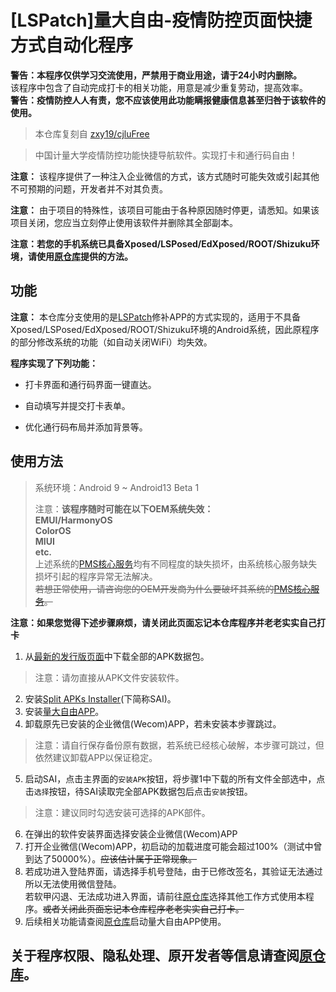 #  [LSPatch]量大自由-疫情防控页面快捷方式自动化程序

**警告：本程序仅供学习交流使用，严禁用于商业用途，请于24小时内删除。**<br>
该程序中包含了自动完成打卡的相关功能，用意是减少重复劳动，提高效率。<br>
**警告：疫情防控人人有责，您不应该使用此功能瞒报健康信息甚至归咎于该软件的使用。**

> 本仓库复刻自 [zxy19/cjluFree](https://github.com/zxy19/cjluFree)

> 中国计量大学疫情防控功能快捷导航软件。实现打卡和通行码自由！

**注意：** 该程序提供了一种注入企业微信的方式，该方式随时可能失效或引起其他不可预期的问题，开发者并不对其负责。

**注意：** 由于项目的特殊性，该项目可能由于各种原因随时停更，请悉知。如果该项目关闭，您应当立刻停止使用该软件并删除其全部副本。

**注意：若您的手机系统已具备Xposed/LSPosed/EdXposed/ROOT/Shizuku环境，请使用[原仓库](https://github.com/zxy19/cjluFree)提供的方法。**

## 功能

**注意：** 本仓库分支使用的是[LSPatch](https://github.com/LSPosed/LSPatch)修补APP的方式实现的，适用于不具备Xposed/LSPosed/EdXposed/ROOT/Shizuku环境的Android系统，因此原程序的部分修改系统的功能（如自动关闭WiFi）均失效。

**程序实现了下列功能：**

+ 打卡界面和通行码界面一键直达。

+ 自动填写并提交打卡表单。

+ 优化通行码布局并添加背景等。

## 使用方法
>  系统环境：Android 9 ~ Android13 Beta 1
>
>  注意：**该程序随时可能在以下OEM系统失效：<br>EMUI/HarmonyOS<br>ColorOS<br>MIUI<br>etc.**
<br>上述系统的[PMS核心服务](https://developer.android.com/reference/android/content/pm/PackageManager)均有不同程度的缺失损坏，由系统核心服务缺失损坏引起的程序异常无法解决。<br>~~若想正常使用，请咨询您的OEM开发商为什么要破坏其系统的[PMS核心服务](https://developer.android.com/reference/android/content/pm/PackageManager)。~~

**注意：如果您觉得下述步骤麻烦，请关闭此页面忘记本仓库程序并老老实实自己打卡**

1.  从[最新的发行版页面](https://github.com/ZWolken/cjluFree/releases/latest)中下载全部的APK数据包。
>  注意：请勿直接从APK文件安装软件。
2.  安装[Split APKs Installer](https://github.com/Aefyr/SAI/releases/latest)(下简称SAI)。
3.  安装[量大自由APP](https://github.com/zxy19/cjluFree/releases/latest)。
4.  卸载原先已安装的企业微信(Wecom)APP，若未安装本步骤跳过。
>  注意：请自行保存备份原有数据，若系统已经核心破解，本步骤可跳过，但依然建议卸载APP以保证稳定。
5.  启动SAI，点击主界面的`安装APK`按钮，将步骤1中下载的所有文件全部选中，点击`选择`按钮，待SAI读取完全部APK数据包后点击`安装`按钮。
>  注意：建议同时勾选安装可选择的APK部件。
6.  在弹出的软件安装界面选择安装企业微信(Wecom)APP
7.  打开企业微信(Wecom)APP，初启动的加载进度可能会超过100%（测试中曾到达了50000%）。~~应该估计属于正常现象。~~
8.  若成功进入登陆界面，请选择手机号登陆，由于已修改签名，其验证无法通过所以无法使用微信登陆。<br>若软甲闪退、无法成功进入界面，请前往[原仓库](https://github.com/ZWolken/cjluFree)选择其他工作方式使用本程序。~~或者关闭此页面忘记本仓库程序老老实实自己打卡。~~
9.  后续相关功能请查阅[原仓库](https://github.com/zxy19/cjluFree)启动量大自由APP使用。

## 关于程序权限、隐私处理、原开发者等信息请查阅[原仓库](https://github.com/zxy19/cjluFree)。
